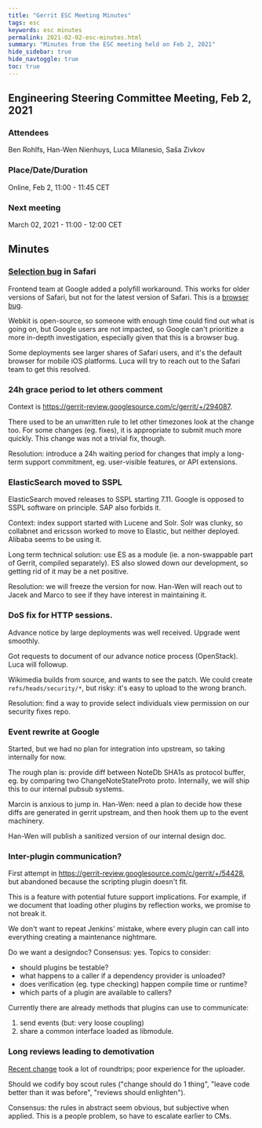 ```yaml
---
title: "Gerrit ESC Meeting Minutes"
tags: esc
keywords: esc minutes
permalink: 2021-02-02-esc-minutes.html
summary: "Minutes from the ESC meeting held on Feb 2, 2021"
hide_sidebar: true
hide_navtoggle: true
toc: true
---
```


## Engineering Steering Committee Meeting, Feb 2, 2021

### Attendees

Ben Rohlfs, Han-Wen Nienhuys, Luca Milanesio, Saša Zivkov

### Place/Date/Duration

Online, Feb 2, 11:00 - 11:45 CET

### Next meeting

March 02, 2021 - 11:00 - 12:00 CET

## Minutes

### [Selection bug](https://bugs.chromium.org/p/gerrit/issues/detail?id=11811) in Safari

Frontend team at Google added a polyfill workaround. This works for
older versions of Safari, but not for the latest version of Safari.
This is a [browser
bug](https://bugs.webkit.org/show_bug.cgi?id=163921).

Webkit is open-source, so someone with enough time could find out what
is going on, but Google users are not impacted, so Google can't prioritize a
more in-depth investigation, especially given that this is a browser bug.

Some deployments see larger shares of Safari users, and it's the
default browser for mobile iOS platforms. Luca will try to reach out
to the Safari team to get this resolved.


### 24h grace period to let others comment

Context is https://gerrit-review.googlesource.com/c/gerrit/+/294087.

There used to be an unwritten rule to let other timezones look at the
change too. For some changes (eg. fixes), it is appropriate to submit
much more quickly. This change was not a trivial fix, though.

Resolution: introduce a 24h waiting period for changes that imply a
long-term support commitment, eg. user-visible features, or API
extensions.


### ElasticSearch moved to SSPL

ElasticSearch moved releases to SSPL starting 7.11. Google is opposed
to SSPL software on principle. SAP also forbids it.

Context: index support started with Lucene and Solr. Solr was clunky,
so collabnet and ericsson worked to move to Elastic, but neither
deployed. Alibaba seems to be using it.

Long term technical solution: use ES as a module (ie. a non-swappable
part of Gerrit, compiled separately). ES also slowed down our
development, so getting rid of it may be a net positive.

Resolution: we will freeze the version for now. Han-Wen will reach out
to Jacek and Marco to see if they have interest in maintaining it.

### DoS fix for HTTP sessions.

Advance notice by large deployments was well received. Upgrade went smoothly.

Got requests to document of our advance notice process (OpenStack).
Luca will followup.

Wikimedia builds from source, and wants to see the patch. We could
create `refs/heads/security/*`, but risky: it's easy to upload to the
wrong branch.

Resolution: find a way to provide select individuals view permission
on our security fixes repo.  

### Event rewrite at Google

Started, but we had no plan for integration into upstream, so taking
internally for now.

The rough plan is: provide diff between NoteDb SHA1s as protocol
buffer, eg. by comparing two ChangeNoteStateProto proto. Internally,
we will ship this to our internal pubsub systems.

Marcin is anxious to jump in. Han-Wen: need a plan to decide how these
diffs are generated in gerrit upstream, and then hook them up to the
event machinery.

Han-Wen will publish a sanitized version of our internal design doc.

### Inter-plugin communication?

First attempt in
https://gerrit-review.googlesource.com/c/gerrit/+/54428, but abandoned
because the scripting plugin doesn't fit.

This is a feature with potential future support implications. For
example, if we document that loading other plugins by reflection
works, we promise to not break it.

We don't want to repeat Jenkins' mistake, where every plugin can call
into everything creating a maintenance nightmare.

Do we want a designdoc? Consensus: yes. Topics to consider:

*   should plugins be testable?
*   what happens to a caller if a dependency provider is unloaded?
*   does verification (eg. type checking) happen compile time or runtime?
*   which parts of a plugin are available to callers?

Currently there are already methods that plugins can use to communicate:

1.  send events (but: very loose coupling)
2.  share a common interface loaded as libmodule.

### Long reviews leading to demotivation

[Recent
change](https://gerrit-review.googlesource.com/c/plugins/replication/+/292364)
took a lot of roundtrips; poor experience for the uploader.

Should we codify boy scout rules ("change should do 1 thing",  "leave code better than it was before", "reviews should enlighten").

Consensus: the rules in abstract seem obvious, but subjective when
applied. This is a people problem, so have to escalate earlier to CMs.

